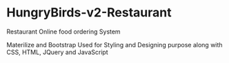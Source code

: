 # HungryBirds-v2-Restaurant
Restaurant Online food ordering System

Materilize and Bootstrap Used for Styling and Designing purpose along with CSS, HTML, JQuery and JavaScript 
